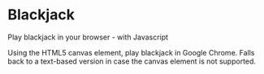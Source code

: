 # Blackjack
Play blackjack in your browser - with Javascript

Using the HTML5 canvas element, play blackjack in Google Chrome. Falls back to a text-based version in case the canvas element is not supported.
